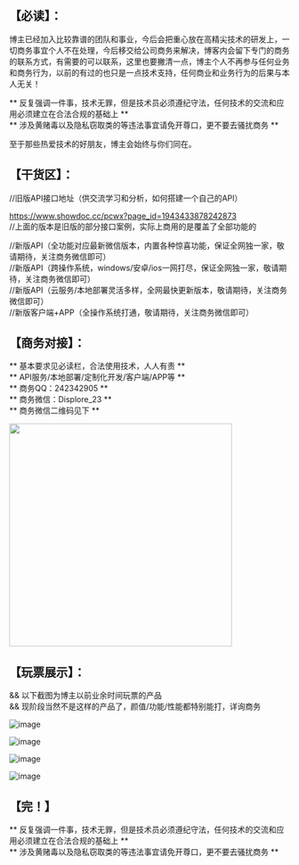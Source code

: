 【必读】：  
--------
博主已经加入比较靠谱的团队和事业，今后会把重心放在高精尖技术的研发上，一切商务事宜个人不在处理，今后移交给公司商务来解决，博客内会留下专门的商务的联系方式，有需要的可以联系，这里也要撇清一点，博主个人不再参与任何业务和商务行为，以前的有过的也只是一点技术支持，任何商业和业务行为的后果与本人无关！  

** 反复强调一件事，技术无罪，但是技术员必须遵纪守法，任何技术的交流和应用必须建立在合法合规的基础上 **      
** 涉及黄赌毒以及隐私窃取类的等违法事宜请免开尊口，更不要去骚扰商务 **    

至于那些热爱技术的好朋友，博主会始终与你们同在。        
           

【干货区】：
---------
//旧版API接口地址（供交流学习和分析，如何搭建一个自己的API）   

https://www.showdoc.cc/pcwx?page_id=1943433878242873    
//上面的版本是旧版的部分接口案例，实际上商用的是覆盖了全部功能的   

//新版API（全功能对应最新微信版本，内置各种惊喜功能，保证全网独一家，敬请期待，关注商务微信即可）     
//新版API（跨操作系统，windows/安卓/ios一网打尽，保证全网独一家，敬请期待，关注商务微信即可）     
//新版API（云服务/本地部署灵活多样，全网最快更新版本，敬请期待，关注商务微信即可）    
//新版客户端+APP（全操作系统打通，敬请期待，关注商务微信即可）  


【商务对接】：
------------
** 基本要求见必读栏，合法使用技术，人人有责 **  
** API服务/本地部署/定制化开发/客户端/APP等 **  
** 商务QQ：242342905 **  
** 商务微信：Displore_23 **  
** 商务微信二维码见下 **  

<img src="https://github.com/hedada-hc/pc_wechat_hook/blob/master/商务微信截图.png" width="400">


【玩票展示】：
-------------
&& 以下截图为博主以前业余时间玩票的产品  
&& 现阶段当然不是这样的产品了，颜值/功能/性能都特别能打，详询商务  

![image](https://github.com/hedada-hc/pc_wechat_hook/blob/master/%E9%83%A8%E5%88%86%E6%95%88%E6%9E%9C%E5%9B%BE4.png)

![image](https://github.com/hedada-hc/pc_wechat_hook/blob/master/%E9%83%A8%E5%88%86%E6%95%88%E6%9E%9C%E5%9B%BE1.gif)
 
![image](https://github.com/hedada-hc/pc_wechat_hook/blob/master/%E9%83%A8%E5%88%86%E6%95%88%E6%9E%9C%E5%9B%BE2.gif)
  
![image](https://github.com/hedada-hc/pc_wechat_hook/blob/master/%E9%83%A8%E5%88%86%E6%95%88%E6%9E%9C%E5%9B%BE3.gif)


【完！】
-------------
** 反复强调一件事，技术无罪，但是技术员必须遵纪守法，任何技术的交流和应用必须建立在合法合规的基础上 **      
** 涉及黄赌毒以及隐私窃取类的等违法事宜请免开尊口，更不要去骚扰商务 **    
